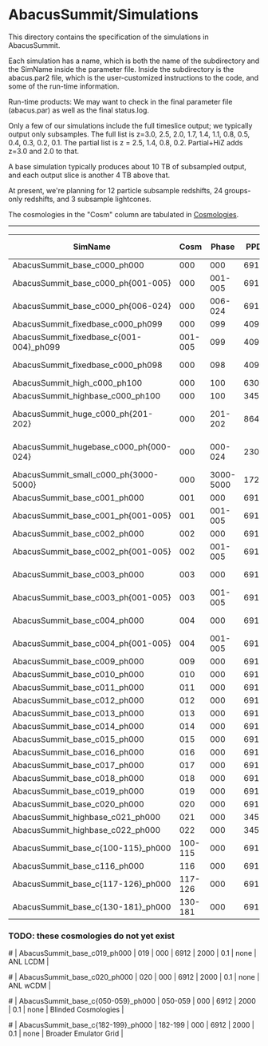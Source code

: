 # AbacusSummit/Simulations

This directory contains the specification of the simulations in AbacusSummit.

Each simulation has a name, which is both the name of the subdirectory and the 
SimName inside the parameter file.  Inside the subdirectory is the abacus.par2
file, which is the user-customized instructions to the code, and some of the 
run-time information.

Run-time products: We may want to check in the final parameter file (abacus.par) as
well as the final status.log.

Only a few of our simulations include the full timeslice output;
we typically output only subsamples.  The full list is z=3.0, 2.5,
2.0, 1.7, 1.4, 1.1, 0.8, 0.5, 0.4, 0.3, 0.2, 0.1.  The partial
list is z = 2.5, 1.4, 0.8, 0.2.  Partial+HiZ adds z=3.0 and 2.0 to that.

A base simulation typically produces about 10 TB of subsampled output, and 
each output slice is another 4 TB above that.

At present, we're planning for 12 particle subsample redshifts, 24 groups-only redshifts,
and 3 subsample lightcones.

The cosmologies in the "Cosm" column are tabulated in [Cosmologies](../Cosmologies/README.md).

-----

| SimName                            | Cosm | Phase   | PPD  | Box (Mpc/h) | z_Final | Full Outputs | Notes |
| ----------------------------       | ---- | -----   | ---- | ----      | ------- | -----        | ----- |
| AbacusSummit_base_c000_ph000       | 000  | 000     | 6912 | 2000      | 0.1     | Full         | Planck2018 LCDM |
| AbacusSummit_base_c000_ph{001-005} | 000  | 001-005 | 6912 | 2000      | 0.1     | Partial+HiZ  | Planck2018 LCDM |
| AbacusSummit_base_c000_ph{006-024} | 000  | 006-024 | 6912 | 2000      | 0.1     | none         | Planck2018 LCDM |
| AbacusSummit_fixedbase_c000_ph099  | 000  | 099     | 4096 | 1185      | 0.1     | Full         | Base-res LCDM, fixed amplitudes |
| AbacusSummit_fixedbase_c{001-004}_ph099 | 001-005  | 099 | 4096 | 1185 | 0.1     | Partial      | Base-res LCDM, fixed amplitudes |
| AbacusSummit_fixedbase_c000_ph098  | 000  | 098     | 4096 | 1185      | 0.1     | Full         | Base-res LCDM, fixed amplitudes, inversion of phase 99 |
| AbacusSummit_high_c000_ph100       | 000  | 100     | 6300 | 1000      | 0.1     | Full         | High-res LCDM, no lightcone |
| AbacusSummit_highbase_c000_ph100   | 000  | 100     | 3456 | 1000      | 0.1     | Full         | Base-res LCDM, no lightcone |
| AbacusSummit_huge_c000_ph{201-202} | 000  | 201-202 | 8640 | 7500      | 0.1     | 1.4, 1.1, 0.8, 0.5, 0.2 | Low-res LCDM, box-centered lightcone |
| AbacusSummit_hugebase_c000_ph{000-024} | 000  | 000-024 | 2304 | 2000 | 0.1     | 1.4, 1.1, 0.8, 0.5, 0.2 | Low-res match to base, no lightcone |
| AbacusSummit_small_c000_ph{3000-5000}     | 000  | 3000-5000    | 1728 | 500       | 0.2     | none         | Small box for covariance, base cosmology, no lightcone |
| AbacusSummit_base_c001_ph000       | 001  | 000     | 6912 | 2000      | 0.1     | Partial+HiZ  | Low omega_c |
| AbacusSummit_base_c001_ph{001-005} | 001  | 001-005 | 6912 | 2000      | 0.1     | Partial      | Low omega_c |
| AbacusSummit_base_c002_ph000       | 002  | 000     | 6912 | 2000      | 0.1     | Partial+HiZ  | wCDM with thawing model w0 = -0.7, wa = -0.5 |
| AbacusSummit_base_c002_ph{001-005} | 002  | 001-005 | 6912 | 2000      | 0.1     | Partial      | wCDM with thawing model w0 = -0.7, wa = -0.5 |
| AbacusSummit_base_c003_ph000       | 003  | 000     | 6912 | 2000      | 0.1     | Partial+HiZ  | Neff=3.70, from base_nnu_plikHM_TT_lowl_lowE_Riess18_post_BAO |
| AbacusSummit_base_c003_ph{001-005} | 003  | 001-005 | 6912 | 2000      | 0.1     | Partial      | Neff=3.70, from base_nnu_plikHM_TT_lowl_lowE_Riess18_post_BAO |
| AbacusSummit_base_c004_ph000       | 004  | 000     | 6912 | 2000      | 0.1     | Partial+HiZ  | Low sigma8_matter = 0.75, otherwise Baseline LCDM |
| AbacusSummit_base_c004_ph{001-005} | 004  | 001-005 | 6912 | 2000      | 0.1     | Partial      | Low sigma8_matter = 0.75, otherwise Baseline LCDM |
| AbacusSummit_base_c009_ph000       | 009  | 000     | 6912 | 2000      | 0.1     | Partial      | Baseline LCDM with massless neutrinos |
| AbacusSummit_base_c010_ph000       | 010  | 000     | 6912 | 2000      | 0.1     | 0.1          | AbacusCosmos LCDM |
| AbacusSummit_base_c011_ph000       | 011  | 000     | 6912 | 2000      | 0.1     | none         | High-sigma8, Prototype (not run) |
| AbacusSummit_base_c012_ph000       | 012  | 000     | 6912 | 2000      | 0.1     | none         | Euclid Flagship1 |
| AbacusSummit_base_c013_ph000       | 013  | 000     | 6912 | 2000      | 0.1     | none         | Euclid Flagship2 |
| AbacusSummit_base_c014_ph000       | 014  | 000     | 6912 | 2000      | 0.1     | none         | OuterRim |
| AbacusSummit_base_c015_ph000       | 015  | 000     | 6912 | 2000      | 0.1     | none         | Dark Sky |
| AbacusSummit_base_c016_ph000       | 016  | 000     | 6912 | 2000      | 0.1     | none         | Horizon |
| AbacusSummit_base_c017_ph000       | 017  | 000     | 6912 | 2000      | 0.1     | none         | Illustris |
| AbacusSummit_base_c018_ph000       | 018  | 000     | 6912 | 2000      | 0.1     | none         | Multidark Planck |
| AbacusSummit_base_c019_ph000       | 019  | 000     | 6912 | 2000      | 0.1     | none         | Baseline LCDM w/2 massive neutrino species |
| AbacusSummit_base_c020_ph000       | 020  | 000     | 6912 | 2000      | 0.1     | none         | Baseline LCDM with massless neutrinos |
| AbacusSummit_highbase_c021_ph000   | 021  | 000     | 3456 | 1000      | 0.1     | Partial      | MassiveNUs with massless neutrinos |
| AbacusSummit_highbase_c022_ph000   | 022  | 000     | 3456 | 1000      | 0.1     | Partial      | MassiveNUs w/1 massive 0.1 eV neutrino species |
| AbacusSummit_base_c{100-115}_ph000 | 100-115  | 000     | 6912 | 2000      | 0.1     | none         | Linear Derivative Grid |
| AbacusSummit_base_c116_ph000       | 116  | 000     | 6912 | 2000      | 0.1     | none         | Linear Derivative Grid |
| AbacusSummit_base_c{117-126}_ph000 | 117-126  | 000     | 6912 | 2000      | 0.1     | none         | Linear Derivative Grid |
| AbacusSummit_base_c{130-181}_ph000 | 130-181  | 000     | 6912 | 2000      | 0.1     | none         | Broader Emulator Grid  |

### TODO: these cosmologies do not yet exist
\# | AbacusSummit_base_c019_ph000       | 019  | 000     | 6912 | 2000      | 0.1     | none         | ANL LCDM |

\# | AbacusSummit_base_c020_ph000       | 020  | 000     | 6912 | 2000      | 0.1     | none         | ANL wCDM |

\# | AbacusSummit_base_c{050-059}_ph000 | 050-059  | 000     | 6912 | 2000      | 0.1     | none         | Blinded Cosmologies |

\# | AbacusSummit_base_c{182-199}_ph000 | 182-199  | 000     | 6912 | 2000      | 0.1     | none         | Broader Emulator Grid  |

